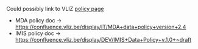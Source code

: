 


Could possibly link to VLIZ [policy page](https://www.vliz.be/en/privacy)

- MDA policy doc -> https://confluence.vliz.be/display/IT/MDA+data+policy+version+2.4
- IMIS policy doc -> https://confluence.vliz.be/display/DEV/IMIS+Data+Policy+v.1.0+~draft
